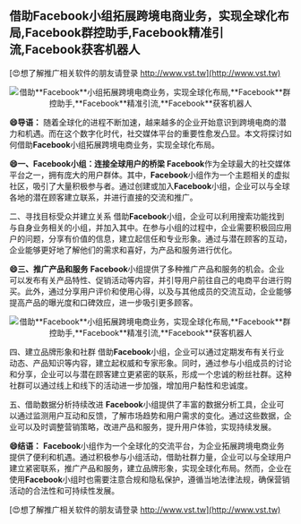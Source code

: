 ## **借助**Facebook**小组拓展跨境电商业务，实现全球化布局,**Facebook**群控助手,**Facebook**精准引流,**Facebook**获客机器人**

[😍想了解推广相关软件的朋友请登录 http://www.vst.tw](http://www.vst.tw)

 <center><img src="https://vst.tw/MP4/tuiguang/png/4.png" alt="借助**Facebook**小组拓展跨境电商业务，实现全球化布局,**Facebook**群控助手,**Facebook**精准引流,**Facebook**获客机器人"></center>

**😄导语：**
随着全球化的进程不断加速，越来越多的企业开始意识到跨境电商的潜力和机遇。而在这个数字化时代，社交媒体平台的重要性愈发凸显。本文将探讨如何借助**Facebook**小组拓展跨境电商业务，实现全球化布局。

**😄一、**Facebook**小组：连接全球用户的桥梁**
**Facebook**作为全球最大的社交媒体平台之一，拥有庞大的用户群体。其中，**Facebook**小组作为一个主题相关的虚拟社区，吸引了大量积极参与者。通过创建或加入**Facebook**小组，企业可以与全球各地的潜在顾客建立联系，并进行直接的交流和推广。

二、寻找目标受众并建立关系
借助**Facebook**小组，企业可以利用搜索功能找到与自身业务相关的小组，并加入其中。在参与小组的过程中，企业需要积极回应用户的问题，分享有价值的信息，建立起信任和专业形象。通过与潜在顾客的互动，企业能够更好地了解他们的需求和喜好，为产品和服务进行优化。

**😄三、推广产品和服务**
**Facebook**小组提供了多种推广产品和服务的机会。企业可以发布有关产品特性、促销活动等内容，并引导用户前往自己的电商平台进行购买。此外，通过分享用户评价和使用心得，以及与其他成员的交流互动，企业能够提高产品的曝光度和口碑效应，进一步吸引更多顾客。

 <center><img src="https://vst.tw/MP4/tuiguang/png/8.png" alt="借助**Facebook**小组拓展跨境电商业务，实现全球化布局,**Facebook**群控助手,**Facebook**精准引流,**Facebook**获客机器人"></center>

四、建立品牌形象和社群
借助**Facebook**小组，企业可以通过定期发布有关行业动态、产品知识等内容，建立起权威和专家形象。同时，通过参与小组成员的讨论和分享，企业可以与潜在顾客建立更紧密的联系，形成一个忠诚的粉丝社群。这种社群可以通过线上和线下的活动进一步加强，增加用户黏性和忠诚度。

五、借助数据分析持续改进
**Facebook**小组提供了丰富的数据分析工具，企业可以通过监测用户互动和反馈，了解市场趋势和用户需求的变化。通过这些数据，企业可以及时调整营销策略，改进产品和服务，提升用户体验，实现持续发展。

**😄结语：**
**Facebook**小组作为一个全球化的交流平台，为企业拓展跨境电商业务提供了便利和机遇。通过积极参与小组活动，借助社群力量，企业可以与全球用户建立紧密联系，推广产品和服务，建立品牌形象，实现全球化布局。然而，企业在使用**Facebook**小组时也需要注意合规和隐私保护，遵循当地法律法规，确保营销活动的合法性和可持续性发展。

[😍想了解推广相关软件的朋友请登录 http://www.vst.tw](http://www.vst.tw)



